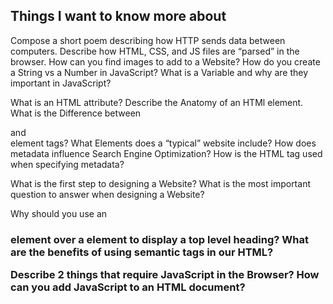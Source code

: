 ## Things I want to know more about


Compose a short poem describing how HTTP sends data between computers.
Describe how HTML, CSS, and JS files are “parsed” in the browser.
How can you find images to add to a Website?
How do you create a String vs a Number in JavaScript?
What is a Variable and why are they important in JavaScript?


What is an HTML attribute?
Describe the Anatomy of an HTMl element.
What is the Difference between <article> and <section> element tags?
What Elements does a “typical” website include?
How does metadata influence Search Engine Optimization?
How is the <meta> HTML tag used when specifying metadata?

What is the first step to designing a Website?
What is the most important question to answer when designing a Website?


Why should you use an <h1> element over a <span> element to display a top level heading?
What are the benefits of using semantic tags in our HTML?


Describe 2 things that require JavaScript in the Browser?
How can you add JavaScript to an HTML document?





